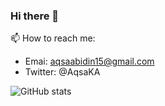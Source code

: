 ### Hi there 👋


📫 How to reach me:
 - Emai: aqsaabidin15@gmail.com
 - Twitter: @AqsaKA

![GitHub stats](https://github-readme-stats.vercel.app/api?username=alaqsaka&show_icons=true&theme=dark)
